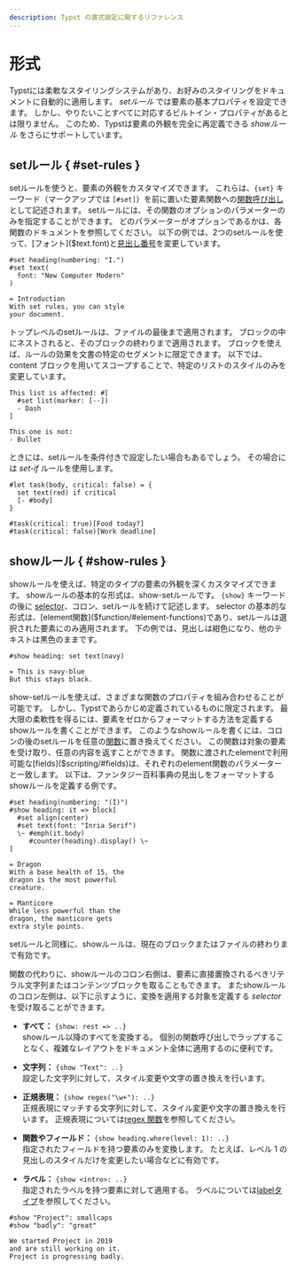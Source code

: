 ```yaml
---
description: Typst の書式設定に関するリファレンス
---
```


# 形式

Typstには柔軟なスタイリングシステムがあり、お好みのスタイリングをドキュメントに自動的に適用します。
_setルール_ では要素の基本プロパティを設定できます。
しかし、やりたいことすべてに対応するビルトイン・プロパティがあるとは限りません。
このため、Typstは要素の外観を完全に再定義できる _showルール_ をさらにサポートしています。

## setルール { #set-rules }

setルールを使うと、要素の外観をカスタマイズできます。
これらは、`{set}` キーワード（マークアップでは `[#set]`）を前に置いた要素関数への[関数呼び出し]($function)として記述されます。
setルールには、その関数のオプションのパラメーターのみを指定することができます。
どのパラメーターがオプションであるかは、各関数のドキュメントを参照してください。
以下の例では、2つのsetルールを使って、[フォント]($text.font)と[見出し番号]($heading.numbering)を変更しています。

```example
#set heading(numbering: "I.")
#set text(
  font: "New Computer Modern"
)

= Introduction
With set rules, you can style
your document.
```

トップレベルのsetルールは、ファイルの最後まで適用されます。
ブロックの中にネストされると、そのブロックの終わりまで適用されます。
ブロックを使えば、ルールの効果を文書の特定のセグメントに限定できます。
以下では、content ブロックを用いてスコープすることで、特定のリストのスタイルのみを変更しています。

```example
This list is affected: #[
  #set list(marker: [--])
  - Dash
]

This one is not:
- Bullet
```

ときには、setルールを条件付きで設定したい場合もあるでしょう。
その場合には _set-if_ ルールを使用します。

```example
#let task(body, critical: false) = {
  set text(red) if critical
  [- #body]
}

#task(critical: true)[Food today?]
#task(critical: false)[Work deadline]
```

## showルール { #show-rules }

showルールを使えば、特定のタイプの要素の外観を深くカスタマイズできます。
showルールの基本的な形式は、show-setルールです。
`{show}` キーワードの後に [selector]($selector)、コロン、setルールを続けて記述します。
selector の基本的な形式は、[element関数]($function/#element-functions)であり、setルールは選択された要素にのみ適用されます。
下の例では、見出しは紺色になり、他のテキストは黒色のままです。

```example
#show heading: set text(navy)

= This is navy-blue
But this stays black.
```

show-setルールを使えば、さまざまな関数のプロパティを組み合わせることが可能です。
しかし、Typstであらかじめ定義されているものに限定されます。
最大限の柔軟性を得るには、要素をゼロからフォーマットする方法を定義するshowルールを書くことができます。
このようなshowルールを書くには、コロンの後のsetルールを任意の[関数]($function)に置き換えてください。
この関数は対象の要素を受け取り、任意の内容を返すことができます。
関数に渡されたelementで利用可能な[fields]($scripting/#fields)は、それぞれのelement関数のパラメーターと一致します。
以下は、ファンタジー百科事典の見出しをフォーマットするshowルールを定義する例です。

```example
#set heading(numbering: "(I)")
#show heading: it => block[
  #set align(center)
  #set text(font: "Inria Serif")
  \~ #emph(it.body)
     #counter(heading).display() \~
]

= Dragon
With a base health of 15, the
dragon is the most powerful
creature.

= Manticore
While less powerful than the
dragon, the manticore gets
extra style points.
```

setルールと同様に、showルールは、現在のブロックまたはファイルの終わりまで有効です。

関数の代わりに、showルールのコロン右側は、要素に直接置換されるべきリテラル文字列またはコンテンツブロックを取ることもできます。
またshowルールのコロン左側は、以下に示すように、変換を適用する対象を定義する _selector_ を受け取ることができます。

- **すべて：** `{show: rest => ..}` \
  showルール以降のすべてを変換する。
  個別の関数呼び出しでラップすることなく、複雑なレイアウトをドキュメント全体に適用するのに便利です。

- **文字列：** `{show "Text": ..}` \
  設定した文字列に対して、スタイル変更や文字の置き換えを行います。

- **正規表現：** `{show regex("\w+"): ..}` \
  正規表現にマッチする文字列に対して、スタイル変更や文字の置き換えを行います。
  正規表現については[regex 関数]($regex)を参照してください。

- **関数やフィールド：** `{show heading.where(level: 1): ..}` \
  指定されたフィールドを持つ要素のみを変換します。
  たとえば、レベル 1 の見出しのスタイルだけを変更したい場合などに有効です。

- **ラベル：** `{show <intro>: ..}` \
  指定されたラベルを持つ要素に対して適用する。
  ラベルについては[labelタイプ]($label)を参照してください。

```example
#show "Project": smallcaps
#show "badly": "great"

We started Project in 2019
and are still working on it.
Project is progressing badly.
```
